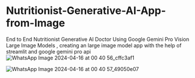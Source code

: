 # Nutritionist-Generative-AI-App-from-Image
End to End Nutritionist Generative AI Doctor Using Google Gemini Pro Vision Large Image Models , creating an large image model app with the help of streamlit and google gemini pro api
![WhatsApp Image 2024-04-16 at 00 40 56_cffc3af1](https://github.com/Ujjwal-sinha/Nutritionist-Generative-AI-App-from-Image/assets/115147132/dbda7b4b-f25d-4ba7-93a6-20313dd00c12)

![WhatsApp Image 2024-04-16 at 00 40 57_49050e07](https://github.com/Ujjwal-sinha/Nutritionist-Generative-AI-App-from-Image/assets/115147132/d06bd737-8732-4793-ad95-b9ec473c6a06)

